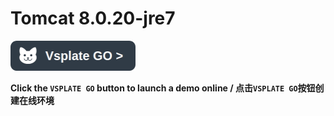 # Tomcat 8.0.20-jre7

<a href="https://www.vsplate.com/?docker-compose=https://github.com/vsplate/dcenvs/tomcat/8.0.20-jre7"><img alt="VSPLATE GO" src="https://raw.githubusercontent.com/vsplate/images/master/vsgo_btn.png" width="200px"></a>

**Click the `VSPLATE GO` button to launch a demo online / 点击`VSPLATE GO`按钮创建在线环境**